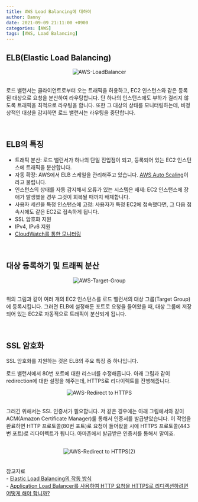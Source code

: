```yaml
---
title: AWS Load Balancing에 대하여
author: Banny
date: 2021-09-09 21:11:00 +0900
categories: [AWS]
tags: [AWS, Load Balancing]
---
```


## ELB(Elastic Load Balancing)

<center>
<img alt="AWS-LoadBalancer" src="https://user-images.githubusercontent.com/62047302/132688116-63969777-f471-484a-8da0-e50fbdf37aba.png">
</center>

<br>

로드 밸런서는 클라이언트로부터 오는 트래픽을 허용하고, EC2 인스턴스와 같은 등록된 대상으로 요청을 분산하여 라우팅합니다. 단 하나의 인스턴스에도 부하가 걸리지 않도록 트래픽을 최적으로 라우팅을 합니다. 또한 그 대상의 상태를 모니터링하는데, 비정상적인 대상을 감지하면 로드 밸런서는 라우팅을 중단합니다.

<br>

## ELB의 특징

- 트래픽 분산: 로드 밸런서가 하나의 단일 진입점이 되고, 등록되어 있는 EC2 인스턴스에 트래픽을 분산합니다.
- 자동 확장: AWS에서 ELB 스케일을 관리해주고 있습니다. <a href="https://docs.aws.amazon.com/ko_kr/autoscaling/ec2/userguide/what-is-amazon-ec2-auto-scaling.html" target="_blank">AWS Auto Scaling</a>이라고 불립니다.
- 인스턴스의 상태를 자동 감지해서 오류가 있는 시스템은 배제: EC2 인스턴스에 장애가 발생했을 경우 그것이 회복될 때까지 배제합니다.
- 사용자 세션을 특정 인스턴스에 고정: 사용자가 특정 EC2에 접속했다면, 그 다음 접속시에도 같은 EC2로 접속하게 됩니다.
- SSL 암호화 지원
- IPv4, IPv6 지원
- <a href="https://docs.aws.amazon.com/ko_kr/AmazonCloudWatch/latest/monitoring/WhatIsCloudWatch.html" target="_blank">CloudWatch를 통한 모니터링</a>

<br>

## 대상 등록하기 및 트래픽 분산

<center>
<img alt="AWS-Target-Group" src="https://user-images.githubusercontent.com/62047302/132692049-ae90e09a-fc5c-4747-97a1-a5d9de8dd1f9.png">
</center>

<br>

위의 그림과 같이 여러 개의 EC2 인스턴스를 로드 밸런서의 대상 그룹(Target Group)에 등록시킵니다. 그러면 ELB에 설정해둔 포트로 요청을 들어왔을 때, 대상 그룹에 저장되어 있는 EC2로 자동적으로 트래픽이 분산되게 됩니다.

<br>

## SSL 암호화

SSL 암호화를 지원하는 것은 ELB의 주요 특징 중 하나입니다.

로드 밸런서에서 80번 포트에 대한 리스너를 수정해줍니다. 아래 그림과 같이 redirection에 대한 설정을 해주는데, HTTPS로 리다이렉트를 진행해줍니다.

<center>
<img alt="AWS-Redirect to HTTPS" src="https://user-images.githubusercontent.com/62047302/132698545-d0ce55eb-31b9-4055-ad98-1d4fa0e4c867.png">
</center>

<br>

그러긴 위해서는 SSL 인증서가 필요합니다. 저 같은 경우에는 아래 그림에서와 같이 ACM(Amazon Certificate Manager)룰 통해서 인증서를 발급받았습니다.
이 작업을 완료하면 HTTP 프로토콜(80번 포트)로 요청이 들어왔을 시에 HTTPS 프로토콜(443번 포트)로 리다이렉트가 됩니다. 아마존에서 발급받은 인증서를 통해서 말이죠.

<br>

<center>
<img alt="AWS-Redirect to HTTPS(2)" src="https://user-images.githubusercontent.com/62047302/132785859-f9d36b92-452b-43d5-bd3b-42779d1023bd.png">
</center>

<br>
<br>
참고자료<br>
- <a href="https://docs.aws.amazon.com/ko_kr/elasticloadbalancing/latest/userguide/how-elastic-load-balancing-works.html" target="_blank">Elastic Load Balancing의 작동 방식</a><br>
- <a href="https://aws.amazon.com/ko/premiumsupport/knowledge-center/elb-redirect-http-to-https-using-alb/" target="_blank">Application Load Balancer를 사용하여 HTTP 요청을 HTTPS로 리디렉션하려면 어떻게 해야 합니까?</a><br>
